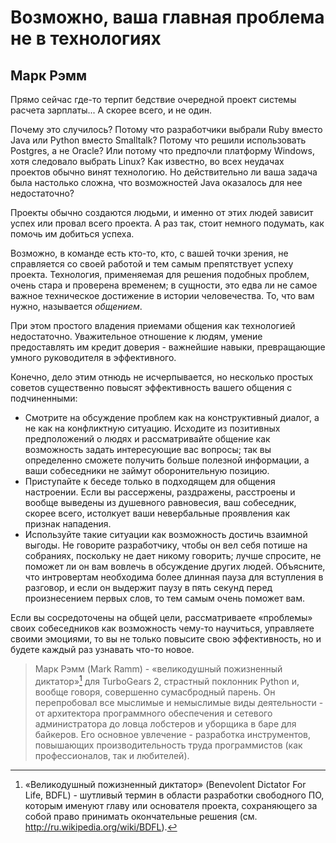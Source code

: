 # Возможно, ваша главная проблема не в технологиях
## Марк Рэмм
Прямо сейчас где-то терпит бедствие очередной проект системы расчета 
зарплаты... А скорее всего, и не один.

Почему это случилось? Потому что разработчики выбрали Ruby вместо Java
или Python вместо Smalltalk? Потому что решили использовать Postgres,
а не Oracle? Или потому что предпочли платформу Windows, хотя 
следовало выбрать Linux? Как известно, во всех неудачах проектов обычно винят
технологию. Но действительно ли ваша задача была настолько сложна, что
возможностей Java оказалось для нее недостаточно?

Проекты обычно создаются людьми, и именно от этих людей зависит успех
или провал всего проекта. А раз так, стоит немного подумать, как помочь им
добиться успеха.

Возможно, в команде есть кто-то, кто, с вашей точки зрения, не 
справляется со своей работой и тем самым препятствует успеху проекта. 
Технология, применяемая для решения подобных проблем, очень стара и проверена
временем; в сущности, это едва ли не самое важное техническое достижение
в истории человечества. То, что вам нужно, называется *общением*.

При этом простого владения приемами общения как технологией 
недостаточно. Уважительное отношение к людям, умение предоставлять им кредит
доверия - важнейшие навыки, превращающие умного руководителя в 
эффективного.

Конечно, дело этим отнюдь не исчерпывается, но несколько простых советов
существенно повысят эффективность вашего общения с подчиненными:
- Смотрите на обсуждение проблем как на конструктивный диалог, а не как на конфликтную ситуацию. Исходите из позитивных предположений о людях и рассматривайте общение как возможность задать интересующие вас вопросы; так вы определенно сможете получить больше полезной информации, а ваши собеседники не займут оборонительную позицию.
- Приступайте к беседе только в подходящем для общения настроении. Если вы рассержены, раздражены, расстроены и вообще выведены из душевного равновесия, ваш собеседник, скорее всего, истолкует ваши невербальные проявления как признак нападения.
- Используйте такие ситуации как возможность достичь взаимной выгоды. Не говорите разработчику, чтобы он вел себя потише на собраниях, поскольку не дает никому говорить; лучше спросите, не поможет ли он вам вовлечь в обсуждение других людей. Объясните, что интровертам необходима более длинная пауза для вступления в разговор, и если он выдержит паузу в пять секунд перед произнесением первых слов, то тем самым очень поможет вам.

Если вы сосредоточены на общей цели, рассматриваете «проблемы» своих
собеседников как возможность чему-то научиться, управляете своими 
эмоциями, то вы не только повысите свою эффективность, но и будете каждый
раз узнавать что-то новое.

> Марк Рэмм (Mark Ramm) - «великодушный пожизненный диктатор»[^1] для TurboGears 2, страстный поклонник Python и, вообще говоря, совершенно сумасбродный парень. Он перепробовал все мыслимые и немыслимые виды деятельности - от архитектора программного обеспечения и сетевого администратора до ловца лобстеров и уборщика в баре для байкеров. Его основное увлечение - разработка инструментов, повышающих производительность труда программистов (как профессионалов, так и любителей).

[^1]: «Великодушный пожизненный диктатор» (Benevolent Dictator For Life, BDFL) - шутливый термин в области разработки свободного ПО, которым именуют главу или основателя проекта, сохраняющего за собой право принимать окончательные решения (см. http://ru.wikipedia.org/wiki/BDFL).